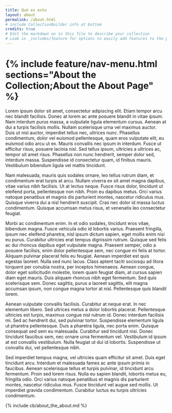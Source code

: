 ```yaml
---
title: Qué es esto
layout: about
permalink: /about.html
# include CollectionBuilder info at bottom
credits: true
# Edit the markdown on in this file to describe your collection
# Look in _includes/feature for options to easily add features to the page
---
```



# {% include feature/nav-menu.html sections="About the Collection;About the About Page" %}



Lorem ipsum dolor sit amet, consectetur adipiscing elit. Etiam tempor arcu nec blandit facilisis. Donec at lorem ac ante posuere blandit in vitae ipsum. Nam interdum purus massa, a vulputate ligula elementum cursus. Aenean at dui a turpis facilisis mollis. Nullam scelerisque urna vel maximus auctor. Duis ut nisl auctor, imperdiet tellus nec, ultrices nunc. Phasellus condimentum, dolor vel euismod pellentesque, quam eros vulputate elit, eu euismod odio arcu ut ex. Mauris convallis nec ipsum in interdum. Fusce ut efficitur risus, posuere lacinia nisl. Sed tellus ipsum, ultricies a ultrices ac, tempor sit amet risus. Phasellus non nunc hendrerit, semper dolor sed, interdum massa. Suspendisse id consectetur quam, id finibus mauris. Vestibulum bibendum ligula vel mattis tincidunt.

Nam malesuada, mauris quis sodales ornare, leo tellus rutrum diam, et condimentum erat turpis at arcu. Nullam viverra ex sit amet magna dapibus, vitae varius nibh facilisis. Ut at lectus neque. Fusce risus dolor, tincidunt ut eleifend porta, pellentesque non nibh. Proin eu dapibus metus. Orci varius natoque penatibus et magnis dis parturient montes, nascetur ridiculus mus. Quisque viverra dui a nisl hendrerit suscipit. Cras nec dolor id massa luctus condimentum. Quisque accumsan metus risus, et venenatis leo consectetur feugiat.

Morbi ac condimentum enim. In et odio sodales, tincidunt eros vitae, bibendum magna. Fusce vehicula odio id lobortis varius. Praesent fringilla, ipsum nec eleifend pharetra, nisl ipsum dictum sapien, eget mollis enim nisi eu purus. Curabitur ultricies erat tempus dignissim rutrum. Quisque sed felis ac dui rhoncus dapibus eget vulputate magna. Praesent semper, odio a posuere facilisis, enim dolor pellentesque sem, nec congue mi felis at tortor. Aliquam pulvinar placerat felis eu feugiat. Aenean imperdiet est quis egestas laoreet. Nulla sed nunc lacus. Class aptent taciti sociosqu ad litora torquent per conubia nostra, per inceptos himenaeos. Aenean congue, dolor eget sollicitudin molestie, lorem quam feugiat diam, at cursus sapien diam eget mauris. Duis aliquam rhoncus nibh eget fermentum. Sed quis scelerisque sem. Donec sagittis, purus a laoreet sagittis, elit magna accumsan ipsum, non congue magna tortor at nisl. Pellentesque quis blandit lorem.

Aenean vulputate convallis facilisis. Curabitur at neque erat. In nec elementum libero. Sed ultrices metus a dolor lobortis placerat. Pellentesque ultricies est turpis, maximus congue nisl rutrum id. Donec interdum facilisis mi. Sed ac hendrerit dui, sed pulvinar tortor. Suspendisse elementum ligula ut pharetra pellentesque. Duis a pharetra ligula, nec porta enim. Quisque consequat sed sem eu malesuada. Curabitur sed tincidunt nisi. Donec tincidunt faucibus sem, nec ornare urna fermentum vel. Vestibulum id ipsum at est convallis vestibulum. Nulla feugiat ut dui id lobortis. Suspendisse ut convallis dui, vel pellentesque nibh.

Sed imperdiet tempus magna, vel ultricies quam efficitur sit amet. Duis eget tincidunt arcu. Interdum et malesuada fames ac ante ipsum primis in faucibus. Aenean scelerisque tellus et turpis pulvinar, id tincidunt arcu fermentum. Proin sed lorem risus. Nulla eu sapien blandit, lobortis metus eu, fringilla odio. Orci varius natoque penatibus et magnis dis parturient montes, nascetur ridiculus mus. Fusce tincidunt vel augue sed mollis. Ut imperdiet gravida condimentum. Curabitur luctus eu turpis ultricies condimentum. 




<!-- IMPORTANT!!! DELETE this comment and the include below when you are finished editing this page for your collection. The include below introduces about page features. They will show up on your collection's about page until you delete it.  -->
{% include cb/about_the_about.md %} 
